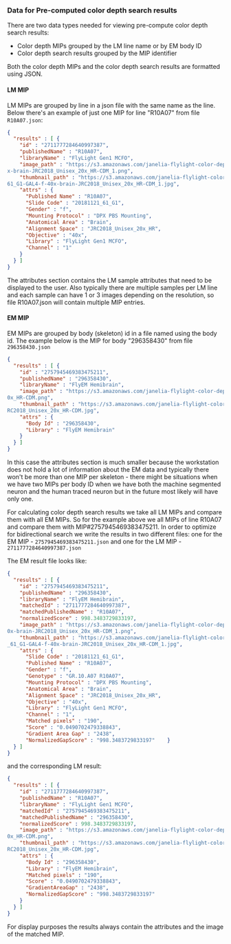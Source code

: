 ### Data for Pre-computed color depth search results
There are two data types needed for viewing pre-compute color depth search results:
- Color depth MIPs grouped by the LM line name or by EM body ID
- Color depth search results grouped by the MIP identifier

Both the color depth MIPs and the color depth search results are formatted using JSON.

#### LM MIP
LM MIPs are grouped by line in a json file with the same name as the line. 
Below there's an example of just one MIP for line "R10A07" from file `R10A07.json`:  
```json
{
  "results" : [ {
    "id" : "2711777284640997387",
    "publishedName" : "R10A07",
    "libraryName" : "FlyLight Gen1 MCFO",
    "image_path" : "https://s3.amazonaws.com/janelia-flylight-color-depth/JRC2018_Unisex_20x_HR/FlyLight_Gen1_MCFO/R10A07-20181121_61_G1-GAL4-f-40
x-brain-JRC2018_Unisex_20x_HR-CDM_1.png",
    "thumbnail_path" : "https://s3.amazonaws.com/janelia-flylight-color-depth-thumbnails/JRC2018_Unisex_20x_HR/FlyLight_Gen1_MCFO/R10A07-20181121_
61_G1-GAL4-f-40x-brain-JRC2018_Unisex_20x_HR-CDM_1.jpg",
    "attrs" : {
      "Published Name" : "R10A07",
      "Slide Code" : "20181121_61_G1",
      "Gender" : "f",
      "Mounting Protocol" : "DPX PBS Mounting",
      "Anatomical Area" : "Brain",
      "Alignment Space" : "JRC2018_Unisex_20x_HR",
      "Objective" : "40x",
      "Library" : "FlyLight Gen1 MCFO",
      "Channel" : "1"
    }
  } ]
}
```
The attributes section contains the LM sample attributes that need to be displayed to the user. Also typically
there are multiple samples per LM line and each sample can have 1 or 3 images depending on the resolution, so
file R10A07.json will contain multiple MIP entries.

#### EM MIP
EM MIPs are grouped by body (skeleton) id in a file named using the body id.
The example below is the MIP for body "296358430" from file `296358430.json`
```json
{
  "results" : [ {
    "id" : "2757945469383475211",
    "publishedName" : "296358430",
    "libraryName" : "FlyEM Hemibrain",
    "image_path" : "https://s3.amazonaws.com/janelia-flylight-color-depth/JRC2018_Unisex_20x_HR/FlyEM_Hemibrain_v1.0/296358430-L-JRC2018_Unisex_2\
0x_HR-CDM.png",
    "thumbnail_path" : "https://s3.amazonaws.com/janelia-flylight-color-depth-thumbnails/JRC2018_Unisex_20x_HR/FlyEM_Hemibrain_v1.0/296358430-L-J\
RC2018_Unisex_20x_HR-CDM.jpg",
    "attrs" : {
      "Body Id" : "296358430",
      "Library" : "FlyEM Hemibrain"
    }
  } ]
}
```
In this case the attributes section is much smaller because the workstation 
does not hold a lot of information about the EM data and typically there won't be 
more than one MIP per skeleton - there might be situations when we have two MIPs
per body ID when we have both the machine segmented neuron and the human traced neuron
but in the future most likely will have only one.

For calculating color depth search results we take all LM MIPs and compare them
with all EM MIPs. So for the example above we all MIPs of line R10A07 and compare
them with MIP#2757945469383475211.
In order to optimize for bidirectional search we write the results in two different files:
one for the EM MIP - `2757945469383475211.json` and one for the LM MIP - `2711777284640997387.json`

The EM result file looks like:
```json
{
  "results" : [ {
    "id" : "2757945469383475211",
    "publishedName" : "296358430",
    "libraryName" : "FlyEM Hemibrain",
    "matchedId" : "2711777284640997387",
    "matchedPublishedName" : "R10A07",
    "normalizedScore" : 998.3483729833197,
    "image_path" : "https://s3.amazonaws.com/janelia-flylight-color-depth/JRC2018_Unisex_20x_HR/FlyLight_Gen1_MCFO/R10A07-20181121_61_G1-GAL4-f-4\
0x-brain-JRC2018_Unisex_20x_HR-CDM_1.png",
    "thumbnail_path" : "https://s3.amazonaws.com/janelia-flylight-color-depth-thumbnails/JRC2018_Unisex_20x_HR/FlyLight_Gen1_MCFO/R10A07-20181121\
_61_G1-GAL4-f-40x-brain-JRC2018_Unisex_20x_HR-CDM_1.jpg",
    "attrs" : {
      "Slide Code" : "20181121_61_G1",
      "Published Name" : "R10A07",
      "Gender" : "f",
      "Genotype" : "GR.10.A07 R10A07",
      "Mounting Protocol" : "DPX PBS Mounting",
      "Anatomical Area" : "Brain",
      "Alignment Space" : "JRC2018_Unisex_20x_HR",
      "Objective" : "40x",
      "Library" : "FlyLight Gen1 MCFO",
      "Channel" : "1",
      "Matched pixels" : "190",
      "Score" : "0.0490702479338843",
      "Gradient Area Gap" : "2438",
      "NormalizedGapScore" : "998.3483729833197"    }
  } ]
}
```
and the corresponding LM result:
```json
{
  "results" : [ {
    "id" : "2711777284640997387",
    "publishedName" : "R10A07",
    "libraryName" : "FlyLight Gen1 MCFO",
    "matchedId" : "2757945469383475211",
    "matchedPublishedName" : "296358430",
    "normalizedScore" : 998.3483729833197,
    "image_path" : "https://s3.amazonaws.com/janelia-flylight-color-depth/JRC2018_Unisex_20x_HR/FlyEM_Hemibrain_v1.0/296358430-L-JRC2018_Unisex_2\
0x_HR-CDM.png",
    "thumbnail_path" : "https://s3.amazonaws.com/janelia-flylight-color-depth-thumbnails/JRC2018_Unisex_20x_HR/FlyEM_Hemibrain_v1.0/296358430-L-J\
RC2018_Unisex_20x_HR-CDM.jpg",
    "attrs" : {
      "Body Id" : "296358430",
      "Library" : "FlyEM Hemibrain",
      "Matched pixels" : "190",
      "Score" : "0.0490702479338843",
      "GradientAreaGap" : "2438",
      "NormalizedGapScore" : "998.3483729833197"
    }
  } ]
}
```
For display purposes the results always contain the attributes and the image 
of the matched MIP.
